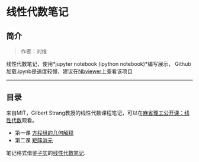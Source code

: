 # 线性代数笔记
## 简介
> 作者：刘维<br>

线性代数笔记，使用*jupyter notebook (ipython notebook)*编写展示，
Github加载.ipynb是速度较慢，建议在[Nbviewer](http://nbviewer.jupyter.org/github/EdenLiu/notes-Linear-Algebra/blob/master/ReadMe.ipynb)上查看该项目

------

## 目录
来自MIT，Gilbert Strang教授的线性代数课程笔记，可以在[麻省理工公开课：线性代数](http://open.163.com/special/opencourse/daishu.html)观看。

- 第一课 [方程组的几何解释](chapter01.ipynb)
- 第二课 [矩阵消元](chapter01.ipynb)

笔记格式借鉴[子实](https://github.com/zlotus/)的[线性代数笔记](http://nbviewer.jupyter.org/github/zlotus/notes-linear-algebra/blob/master/ReadMe.ipynb?flush_cache=true).

